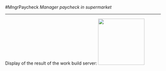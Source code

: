 #MngrPaycheck
_Manager paycheck in supermarket_

----------------
Display of the result of the work build server:
<a href="https://ci.appveyor.com/project/AndrewGumenyuk/mngrpaycheck" width="300">
  <image src="https://ci.appveyor.com/api/projects/status/github//AndrewGumenyuk/ManagerPaycheck " width="150">
</a>
